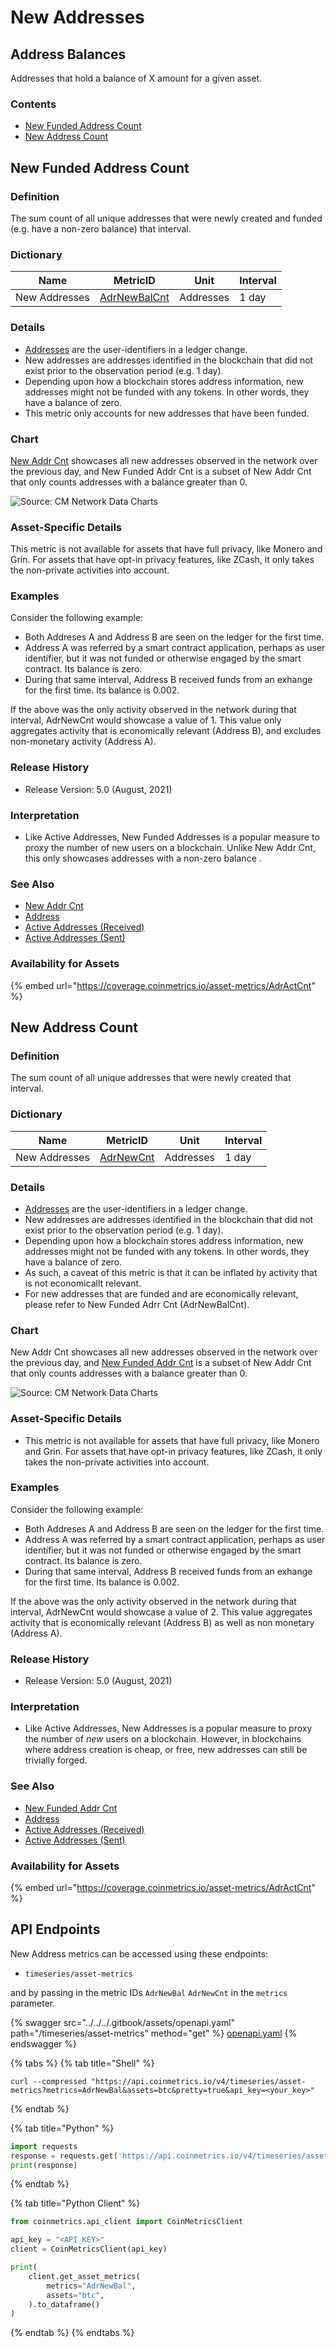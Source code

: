 # New Addresses

## Address Balances

Addresses that hold a balance of X amount for a given asset.

### Contents

* [New Funded Address Count](new-addresses.md#adrnewbal)
* [New Address Count](new-addresses.md#adrnewcnt)

## New Funded Address Count <a href="#adrnewbal" id="adrnewbal"></a>

### **Definition**

The sum count of all unique addresses that were newly created and funded (e.g. have a non-zero balance) that interval.

### **Dictionary**

| Name          | **MetricID**                                                                      | **Unit**  | **Interval** |
| ------------- | --------------------------------------------------------------------------------- | --------- | ------------ |
| New Addresses | [AdrNewBalCnt](https://coverage.coinmetrics.io/search-results?query=AdrNewBalCnt) | Addresses | 1 day        |

### **Details**

* [Addresses](../../../on-chain-basics.md#address) are the user-identifiers in a ledger change.
* New addresses are addresses identified in the blockchain that did not exist prior to the observation period (e.g. 1 day).
* Depending upon how a blockchain stores address information, new addresses might not be funded with any tokens. In other words, they have a balance of zero.
* This metric only accounts for new addresses that have been funded.

### **Chart**

[New Addr Cnt](https://docs.coinmetrics.io/asset-metrics/adresses/adrnewcnt) showcases all new addresses observed in the network over the previous day, and New Funded Addr Cnt is a subset of New Addr Cnt that only counts addresses with a balance greater than 0.

![Source: CM Network Data Charts](../../../../.gitbook/assets/9%20-%20New%20Addresses.png)

### **Asset-Specific Details**

This metric is not available for assets that have full privacy, like Monero and Grin. For assets that have opt-in privacy features, like ZCash, it only takes the non-private activities into account.

### **Examples**

Consider the following example:

* Both Addreses A and Address B are seen on the ledger for the first time.
* Address A was referred by a smart contract application, perhaps as user identifier, but it was not funded or otherwise engaged by the smart contract. Its balance is zero.
* During that same interval, Address B received funds from an exhange for the first time. Its balance is 0.002.

If the above was the only activity observed in the network during that interval, AdrNewCnt would showcase a value of 1. This value only aggregates activity that is economically relevant (Address B), and excludes non-monetary activity (Address A).

### **Release History**

* Release Version: 5.0 (August, 2021)

### **Interpretation**

* Like Active Addresses, New Funded Addresses is a popular measure to proxy the number of new users on a blockchain. Unlike New Addr Cnt, this only showcases addresses with a non-zero balance .

### **See Also**

* [New Addr Cnt](../../addresses/adrnewcnt.md)
* [Address](../../../on-chain-basics.md#address)
* [Active Addresses (Received)](../../addresses/adractreccnt.md)
* [Active Addresses (Sent)](../../addresses/adractsentcnt.md)

### Availability for Assets

{% embed url="https://coverage.coinmetrics.io/asset-metrics/AdrActCnt" %}

## New Address Count <a href="#adrnewcnt" id="adrnewcnt"></a>

### **Definition**

The sum count of all unique addresses that were newly created that interval.

### **Dictionary**

| Name          | **MetricID**                                                                | **Unit**  | **Interval** |
| ------------- | --------------------------------------------------------------------------- | --------- | ------------ |
| New Addresses | [AdrNewCnt](https://coverage.coinmetrics.io/search-results?query=AdrNewCnt) | Addresses | 1 day        |

### **Details**

* [Addresses](../../../on-chain-basics.md#address) are the user-identifiers in a ledger change.
* New addresses are addresses identified in the blockchain that did not exist prior to the observation period (e.g. 1 day).
* Depending upon how a blockchain stores address information, new addresses might not be funded with any tokens. In other words, they have a balance of zero.
* As such, a caveat of this metric is that it can be inflated by activity that is not economicallt relevant.
* For new addresses that are funded and are economically relevant, please refer to New Funded Adrr Cnt (AdrNewBalCnt).

### **Chart**

New Addr Cnt showcases all new addresses observed in the network over the previous day, and [New Funded Addr Cnt](https://docs.coinmetrics.io/asset-metrics/adresses/adrnewbalcnt) is a subset of New Addr Cnt that only counts addresses with a balance greater than 0.

![Source: CM Network Data Charts](../../../../.gitbook/assets/9%20-%20New%20Addresses.png)

### **Asset-Specific Details**

* This metric is not available for assets that have full privacy, like Monero and Grin. For assets that have opt-in privacy features, like ZCash, it only takes the non-private activities into account.

### **Examples**

Consider the following example:

* Both Addreses A and Address B are seen on the ledger for the first time.
* Address A was referred by a smart contract application, perhaps as user identifier, but it was not funded or otherwise engaged by the smart contract. Its balance is zero.
* During that same interval, Address B received funds from an exhange for the first time. Its balance is 0.002.

If the above was the only activity observed in the network during that interval, AdrNewCnt would showcase a value of 2. This value aggregates activity that is economically relevant (Address B) as well as non monetary (Address A).

### **Release History**

* Release Version: 5.0 (August, 2021)

### **Interpretation**

* Like Active Addresses, New Addresses is a popular measure to proxy the number of _new_ users on a blockchain. However, in blockchains where address creation is cheap, or free, new addresses can still be trivially forged.

### **See Also**

* [New Funded Addr Cnt](../../addresses/adrnewbalcnt.md)
* [Address](../../../on-chain-basics.md#address)
* [Active Addresses (Received)](../../addresses/adractreccnt.md)
* [Active Addresses (Sent)](../../addresses/adractsentcnt.md)

### Availability for Assets

{% embed url="https://coverage.coinmetrics.io/asset-metrics/AdrActCnt" %}

## API Endpoints

New Address metrics can be accessed using these endpoints:

* `timeseries/asset-metrics`

and by passing in the metric IDs `AdrNewBal` `AdrNewCnt` in the `metrics` parameter.

{% swagger src="../../../.gitbook/assets/openapi.yaml" path="/timeseries/asset-metrics" method="get" %}
[openapi.yaml](../../../.gitbook/assets/openapi.yaml)
{% endswagger %}

{% tabs %}
{% tab title="Shell" %}
```shell
curl --compressed "https://api.coinmetrics.io/v4/timeseries/asset-metrics?metrics=AdrNewBal&assets=btc&pretty=true&api_key=<your_key>"
```
{% endtab %}

{% tab title="Python" %}
```python
import requests
response = requests.get('https://api.coinmetrics.io/v4/timeseries/asset-metrics?metrics=AdrNewBal&assets=btc&pretty=true&api_key=<your_key>').json()
print(response)
```
{% endtab %}

{% tab title="Python Client" %}
```python
from coinmetrics.api_client import CoinMetricsClient

api_key = "<API_KEY>"
client = CoinMetricsClient(api_key)

print(
    client.get_asset_metrics(
        metrics="AdrNewBal", 
        assets="btc",
    ).to_dataframe()
)
```
{% endtab %}
{% endtabs %}
